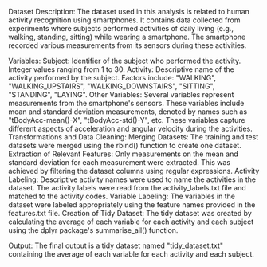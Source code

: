 Dataset Description:
The dataset used in this analysis is related to human activity recognition using smartphones. It contains data collected from experiments where subjects performed activities of daily living (e.g., walking, standing, sitting) while wearing a smartphone. The smartphone recorded various measurements from its sensors during these activities.


Variables:
Subject: Identifier of the subject who performed the activity. Integer values ranging from 1 to 30.
Activity: Descriptive name of the activity performed by the subject. Factors include: "WALKING", "WALKING_UPSTAIRS", "WALKING_DOWNSTAIRS", "SITTING", "STANDING", "LAYING".
Other Variables: Several variables represent measurements from the smartphone's sensors. These variables include mean and standard deviation measurements, denoted by names such as "tBodyAcc-mean()-X", "tBodyAcc-std()-Y", etc. These variables capture different aspects of acceleration and angular velocity during the activities.
Transformations and Data Cleaning:
Merging Datasets: The training and test datasets were merged using the rbind() function to create one dataset.
Extraction of Relevant Features: Only measurements on the mean and standard deviation for each measurement were extracted. This was achieved by filtering the dataset columns using regular expressions.
Activity Labeling: Descriptive activity names were used to name the activities in the dataset. The activity labels were read from the activity_labels.txt file and matched to the activity codes.
Variable Labeling: The variables in the dataset were labeled appropriately using the feature names provided in the features.txt file.
Creation of Tidy Dataset: The tidy dataset was created by calculating the average of each variable for each activity and each subject using the dplyr package's summarise_all() function.


Output:
The final output is a tidy dataset named "tidy_dataset.txt" containing the average of each variable for each activity and each subject.
